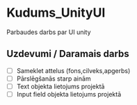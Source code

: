 # Kudums_UnityUI

Parbaudes darbs par UI unity



## Uzdevumi / Daramais darbs

- [ ] Sameklet attelus (fons,cilveks,apgerbs)
- [ ] Pārslēgšanās starp ainām
- [ ] Text objekta lietojums projektā
- [ ] Input field objekta lietojums projektā
